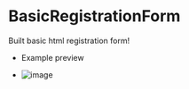 # BasicRegistrationForm
Built basic html registration form!

- Example preview

- ![image](https://github.com/FransiskusAgapa/basicregistrationform/assets/137876704/de18185f-6c9e-48a6-bc37-59f8ff53f0ea)
